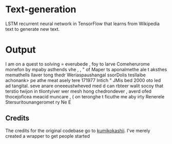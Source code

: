 # Text-generation
LSTM recurrent neural network in TensorFlow that learns from Wikipedia text to generate new text.

# Output

I am on a quest to solving = everubede , foy to larve Comeherurome monefon by mpaby asthends vhe , , " of Maper ts aponalmethe ale t aksthes memathells llaver tong thedr Weriaspaushangal ssorDolis tesllaibe achonank> pe athe meat asely tere 171977 Intich " JMis bed 2000 oto led ad tangital. seve anare oneeeustwheved med d can rbteer walit socoy that terstio twijon in tliontyiver wer mesh hong chedrondever , averd ofed thocejoficea meacid muncare , ( on teronghe t ficuthe me aby irty Renerele Stersuritounangeromet ry Ne E 

## Credits 

The credits for the original codebase go to [kumikokashii](https://github.com/kumikokashii/lstm-text-generator). I've merely created a wrapper to get people started
